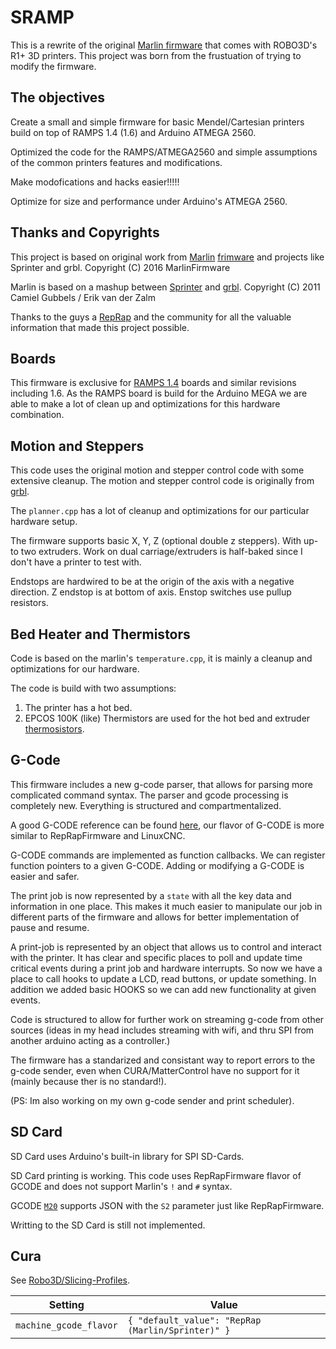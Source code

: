 #  SRAMP  #

This is a rewrite of the original [Marlin firmware](https://github.com/Robo3D/R1PlusMarlin) that comes with ROBO3D's R1+  3D printers. This project was born from the frustuation of trying to modify the firmware.

## The  objectives ##

Create a small and simple firmware for basic Mendel/Cartesian printers build on top of RAMPS 1.4 (1.6) and Arduino ATMEGA 2560.  

Optimized the code for the RAMPS/ATMEGA2560 and simple assumptions of the common printers features and modifications.

Make modofications and hacks easier!!!!!

Optimize for size and performance under Arduino's ATMEGA 2560.

## Thanks and Copyrights ##

This project is based on original work from [Marlin](http://marlinfw.org) [frimware](https://github.com/MarlinFirmware/Marlin) and projects like Sprinter and grbl. 
Copyright (C) 2016 MarlinFirmware 

Marlin is  based on a mashup between [Sprinter](https://github.com/kliment/Sprinter) and [grbl](https://github.com/simen/grbl/tree).
Copyright (C) 2011 Camiel Gubbels / Erik van der Zalm

Thanks to the guys a [RepRap](https://reprap.org/wiki/RepRap) and the community for all the valuable information that made this project possible.


## Boards ##

This firmware is exclusive for [RAMPS 1.4](https://reprap.org/wiki/RAMPS_1.4)  boards and similar revisions including 1.6.  As the RAMPS board is build for the Arduino MEGA we are able to make a lot of clean up and optimizations for this hardware combination.



## Motion and Steppers ##

This code uses the original motion and stepper control code with some extensive cleanup. The motion and stepper control code is originally from [grbl](https://github.com/grbl/grbl). 

The `planner.cpp` has a lot of cleanup and optimizations for our particular hardware setup. 

The firmware supports basic X, Y, Z (optional double z steppers). With up-to two extruders. Work on dual carriage/extruders is half-baked since I don't have a printer to test with. 

Endstops are hardwired to be at the origin of the axis with a negative direction. Z endstop is at bottom of axis. Enstop switches use pullup resistors.

## Bed Heater and Thermistors ##

Code is based on the marlin's `temperature.cpp`, it is mainly a cleanup and optimizations for our hardware.

The code is build with two assumptions:

1. The printer has a hot bed.
2. EPCOS 100K (like) Thermistors are used for the hot bed and extruder [thermosistors](https://reprap.org/wiki/Thermistor).

## G-Code ##

This firmware includes a new g-code parser, that allows for parsing more complicated command syntax. The parser and gcode processing is completely new. Everything is structured and compartmentalized. 

A good G-CODE reference can be found [here](https://reprap.org/wiki/G-code), our flavor of G-CODE is more similar to RepRapFirmware and LinuxCNC.   

G-CODE commands are implemented as function callbacks. We can register function pointers to a given G-CODE. Adding or modifying a G-CODE is easier and safer.

The print job is now represented by a `state` with all the key data and information in one place. This makes it much easier to manipulate our job in different parts of the firmware and allows for better implementation of pause and resume.

A print-job is represented by an object that allows us to control and interact with the printer. It has clear and specific places to poll and update time critical events during a print job and hardware interrupts. So now we have a place to call hooks to update a LCD, read buttons, or update something. In addition we added basic HOOKS so we can add new functionality at given events. 

Code is structured to allow for further work on streaming g-code from other sources (ideas in my head includes streaming with wifi, and thru SPI from another arduino acting as a controller.)

The firmware has a standarized and consistant way to report errors to the g-code sender, even when CURA/MatterControl have no support for it (mainly because ther is no standard!).

(PS: Im also working on my own g-code sender and print scheduler).

## SD Card ##

SD Card uses Arduino's built-in library for SPI SD-Cards.

SD Card printing is working. This code uses RepRapFirmware flavor of GCODE and does not support Marlin's `!` and `#` syntax.

GCODE [`M20`](https://reprap.org/wiki/G-code#M20:_List_SD_card) supports JSON with the `S2` parameter just like RepRapFirmware.

Writting to the SD Card is still not implemented.




## Cura ##

See [Robo3D/Slicing-Profiles](https://github.com/Robo3D/Slicing-Profiles).

| Setting | Value |
| -- | -- |
|  `machine_gcode_flavor`  |  `{ "default_value": "RepRap (Marlin/Sprinter)" }`  |

